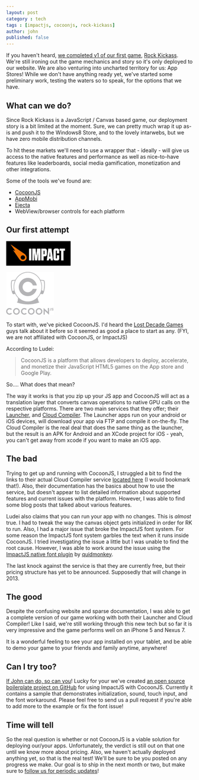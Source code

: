 ```yaml
---
layout: post
category : tech
tags : [impactjs, cocoonjs, rock-kickass]
author: john
published: false
---
```


If you haven't heard, [we completed v1 of our first game](http://fragcastle.com/games/2012/12/18/rock-kickass-post-mortem/), [Rock Kickass](fragcastle.com/rock-kickass).  We're still ironing out the game mechanics and story so it's only deployed to our website.  We are also venturing into uncharted territory for us: App Stores!  While we don't have anything ready yet, we've started some preliminary work, testing the waters so to speak, for the options that we have.

## What can we do?

Since Rock Kickass is a JavaScript / Canvas based game, our deployment story is a bit limited at the moment. Sure, we can pretty much wrap it up as-is and push it to the Windows8 Store, and to the lovely intarwebs, but we have zero mobile distribution channels.

To hit these markets we'll need to use a wrapper that - ideally - will give us access to the native features and performance as well as nice-to-have features like leaderboards, social media gamification, monetization and other integrations.

Some of the tools we've found are:

- [CocoonJS](http://www.ludei.com/tech/cocoonjs)
- [AppMobi](http://www.appmobi.com/)
- [Ejecta](http://impactjs.com/ejecta)
- WebView/browser controls for each platform

## Our first attempt

![ImpactJS](/assets/site/img/posts/impactjs-with-cocoonjs/impact.png)

![CocoonJS](/assets/site/img/posts/impactjs-with-cocoonjs/cocoonjs.png)

To start with, we've picked CocoonJS.  I'd heard the [Lost Decade Games](http://www.lostdecadegames.com/) guys talk about it before so it seemed as good a place to start as any.  (FYI, we are not affiliated with CocoonJS, or ImpactJS)

According to Ludei:

> CocoonJS is a platform that allows developers to deploy, accelerate, and monetize their JavaScript HTML5 games on the App store and Google Play.

So.... What does that mean?

The way it works is that you zip up your JS app and CocoonJS will act as a translation layer that converts canvas operations to native GPU calls on the respective platforms.  There are two main services that they offer; their [Launcher](http://wiki.ludei.com/cocoonjs:launcherapp), and [Cloud Compiler](http://wiki.ludei.com/cocoonjs:cloud).  The Launcher apps run on your android or iOS devices, will download your app via FTP and compile it on-the-fly.  The Cloud Compiler is the real deal that does the same thing as the launcher, but the result is an APK for Android and an XCode project for iOS - yeah, you can't get away from xcode if you want to make an iOS app.

## The bad

Trying to get up and running with CocoonJS, I struggled a bit to find the links to their actual Cloud Compiler service [located here](https://cocoonjsservice.ludei.com/cloud/login/) (I would bookmark that!).  Also, their documentation has the basics about how to use the service, but doesn't appear to list detailed information about supported features and current issues with the platform.  However, I was able to find some blog posts that talked about various features.

Ludei also claims that you can run your app with no changes.  This is *almost* true.  I had to tweak the way the canvas object gets initialized in order for RK to run.  Also, I had a major issue that broke the ImpactJS font system.  For some reason the ImpactJS font system garbles the text when it runs inside CocoonJS.  I tried investigating the issue a little but I was unable to find the root cause.  However, I was able to work around the issue using the [ImpactJS native font plugin](https://github.com/quidmonkey/Canvas-Native-Fonts-Plugin) by [quidmonkey](https://github.com/quidmonkey).

The last knock against the service is that they are currently free, but their pricing structure has yet to be announced.  Supposedly that will change in 2013.

## The good

Despite the confusing website and sparse documentation, I was able to get a complete version of our game working with both their Launcher and Cloud Compiler!  Like I said, we're still working through this new tech but so far it is very impressive and the game performs well on an iPhone 5 and Nexus 7.

It is a wonderful feeling to see your app installed on your tablet, and be able to demo your game to your friends and family anytime, anywhere!

## Can I try too?

[If John can do, so can you](http://en.wikipedia.org/wiki/Yan_Can_Cook)!  Lucky for your we've created [an open source boilerplate project on GitHub](https://github.com/fragcastle/ImpactJS-CocoonJS-Example) for using ImpactJS with CocoonJS.  Currently it contains a sample that demonstrates initialization, sound, touch input, and the font workaround.  Please feel free to send us a pull request if you're able to add more to the example or fix the font issue!

## Time will tell

So the real question is whether or not CocoonJS is a viable solution for deploying our/your apps.  Unfortunately, the verdict is still out on that one until we know more about pricing.  Also, we haven't actually deployed anything yet, so that is the real test!  We'll be sure to be you posted on any progress we make.  Our goal is to ship in the next month or two, but make sure to [follow us for periodic updates](https://twitter.com/fragcastle)!
